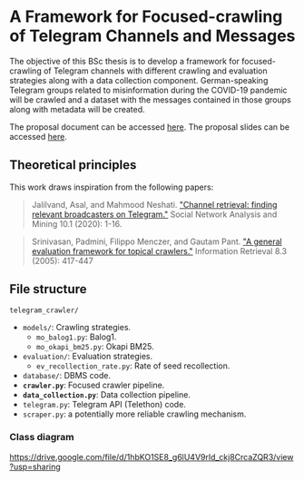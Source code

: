 # A Framework for Focused-crawling of Telegram Channels and Messages

The objective of this BSc thesis is to develop a framework for focused-crawling of Telegram channels with different crawling and evaluation strategies along with a data collection component.
German-speaking Telegram groups related to misinformation during the COVID-19 pandemic will be crawled and a dataset with the messages contained in those groups along with metadata will be created. 

The proposal document can be accessed [here](https://drive.google.com/file/d/16zFrdT8R1juSqo6GQGyq-IYulmFuqTNp/view?usp=sharing). The proposal slides can be accessed [here](https://drive.google.com/file/d/1cSEyppJ_phenbYNt6UlNqTeVmeYQOPAO/view?usp=sharing).

## Theoretical principles

This work draws inspiration from the following papers:

> Jalilvand, Asal, and Mahmood Neshati.
> ["Channel retrieval: finding relevant broadcasters on Telegram."](https://link.springer.com/article/10.1007/s13278-020-0629-z)
> Social Network Analysis and Mining 10.1 (2020): 1-16.

>Srinivasan, Padmini, Filippo Menczer, and Gautam Pant.
>["A general evaluation framework for topical crawlers."](https://link.springer.com/content/pdf/10.1007/s10791-005-6993-5.pdf)
>Information Retrieval 8.3 (2005): 417-447

<!-- ## License
GNU GENERAL PUBLIC LICENSE Version 3 -->

## File structure

`telegram_crawler/`

- `models/`: Crawling strategies.
    - `mo_balog1.py`: Balog1.
    - `mo_okapi_bm25.py`: Okapi BM25.
- `evaluation/`: Evaluation strategies.
    - `ev_recollection_rate.py`: Rate of seed recollection.
- `database/`: DBMS code.
- __`crawler.py`__: Focused crawler pipeline.
- __`data_collection.py`__: Data collection pipeline. 
- `telegram.py`: Telegram API (Telethon) code.
- `scraper.py`: a potentially more reliable crawling mechanism.

### Class diagram

https://drive.google.com/file/d/1hbKO1SE8_g6lU4V9rld_ckj8CrcaZQR3/view?usp=sharing


